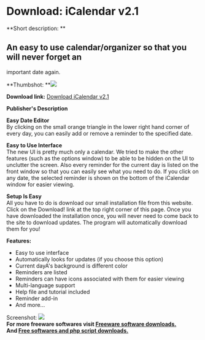 # Download: iCalendar v2.1

**Short description: **

## An easy to use calendar/organizer so that you will never forget an
important date again.

  
**Thumbshot: **![](http://www.freewarefiles.com/screenshot/ical_md.gif)   
  
**Download link:** [Download iCalendar v2.1](http://freesoftwares.boysofts.com/ICalendar-V_program_21713.html)  
  

**Publisher's Description**  
  

**Easy Date Editor**  
By clicking on the small orange triangle in the lower right hand corner of
every day, you can easily add or remove a reminder to the specified date.

**Easy to Use Interface**  
The new UI is pretty much only a calendar. We tried to make the other features
(such as the options window) to be able to be hidden on the UI to unclutter
the screen. Also every reminder for the current day is listed on the front
window so that you can easily see what you need to do. If you click on any
date, the selected reminder is shown on the bottom of the iCalendar window for
easier viewing.

**Setup Is Easy**  
All you have to do is download our small installation file from this website.
Click on the Download! link at the top right corner of this page. Once you
have downloaded the installation once, you will never need to come back to the
site to download updates. The program will automatically download them for
you!

**Features:**

  * Easy to use interface 
  * Automatically looks for updates (if you choose this option) 
  * Current dayA's background is different color 
  * Reminders are listed 
  * Reminders can have icons associated with them for easier viewing 
  * Multi-language support 
  * Help file and tutorial included 
  * Reminder add-in 
  * And more... 

  
  
Screenshot: ![](http://www.freewarefiles.com/screenshot/ical.gif)  
**For more freeware softwares visit [Freeware software downloads.](http://freesoftwares.boysofts.com/)**   
**And [Free softwares and php script downloads.](http://www.boysofts.com/)**

